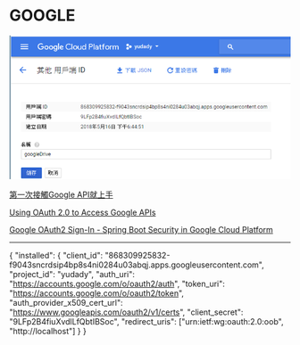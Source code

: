# GOOGLE


![key](yudady.png)


[第一次接觸Google API就上手](https://www.ithome.com.tw/guest-post/98590)



[
Using OAuth 2.0 to Access Google APIs](https://developers.google.com/identity/protocols/OAuth2)





[Google OAuth2 Sign-In - Spring Boot Security in Google Cloud Platform](https://www.youtube.com/watch?v=00-hMP2KKSs)

---

{
	"installed": {
		"client_id": "868309925832-f9043sncrdsip4bp8s4ni0284u03abqj.apps.googleusercontent.com",
		"project_id": "yudady",
		"auth_uri": "https://accounts.google.com/o/oauth2/auth",
		"token_uri": "https://accounts.google.com/o/oauth2/token",
		"auth_provider_x509_cert_url": "https://www.googleapis.com/oauth2/v1/certs",
		"client_secret": "9LFp2B4fiuXvdlLfQbtIBSoc",
		"redirect_uris": ["urn:ietf:wg:oauth:2.0:oob",
		"http://localhost"]
	}
}